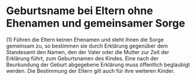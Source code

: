 # Geburtsname bei Eltern ohne Ehenamen und gemeinsamer Sorge

(1) Führen die Eltern keinen Ehenamen und steht ihnen die Sorge gemeinsam zu, so bestimmen sie durch Erklärung gegenüber dem Standesamt den Namen, den der Vater oder die Mutter zur Zeit der Erklärung führt, zum Geburtsnamen des Kindes. Eine nach der Beurkundung der Geburt abgegebene Erklärung muss öffentlich beglaubigt werden. Die Bestimmung der Eltern gilt auch für ihre weiteren Kinder.